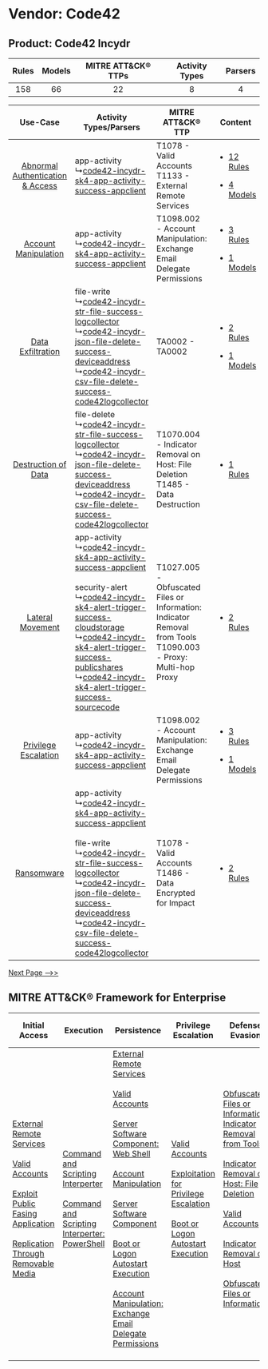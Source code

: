 Vendor: Code42
==============
Product: Code42 Incydr
----------------------
| Rules | Models | MITRE ATT&CK® TTPs | Activity Types | Parsers |
|:-----:|:------:|:------------------:|:--------------:|:-------:|
|  158  |   66   |         22         |       8        |    4    |

|    Use-Case    | Activity Types/Parsers    | MITRE ATT&CK® TTP    | Content    |
|:----:| ---- | ---- | ---- |
| [Abnormal Authentication & Access](../../../UseCases/uc_abnormal_authentication_&_access.md) |  app-activity<br> ↳[code42-incydr-sk4-app-activity-success-appclient](Ps/pC_code42incydrsk4appactivitysuccessappclient.md)<br>    | T1078 - Valid Accounts<br>T1133 - External Remote Services<br>    | [<ul><li>12 Rules</li></ul><ul><li>4 Models</li></ul>](RM/r_m_code42_code42_incydr_Abnormal_Authentication_&_Access.md) |
|    [Account Manipulation](../../../UseCases/uc_account_manipulation.md)    |  app-activity<br> ↳[code42-incydr-sk4-app-activity-success-appclient](Ps/pC_code42incydrsk4appactivitysuccessappclient.md)<br>    | T1098.002 - Account Manipulation: Exchange Email Delegate Permissions<br>    | [<ul><li>3 Rules</li></ul><ul><li>1 Models</li></ul>](RM/r_m_code42_code42_incydr_Account_Manipulation.md)    |
|    [Data Exfiltration](../../../UseCases/uc_data_exfiltration.md)    |  file-write<br> ↳[code42-incydr-str-file-success-logcollector](Ps/pC_code42incydrstrfilesuccesslogcollector.md)<br> ↳[code42-incydr-json-file-delete-success-deviceaddress](Ps/pC_code42incydrjsonfiledeletesuccessdeviceaddress.md)<br> ↳[code42-incydr-csv-file-delete-success-code42logcollector](Ps/pC_code42incydrcsvfiledeletesuccesscode42logcollector.md)<br>    | TA0002 - TA0002<br>    | [<ul><li>2 Rules</li></ul><ul><li>1 Models</li></ul>](RM/r_m_code42_code42_incydr_Data_Exfiltration.md)    |
|    [Destruction of Data](../../../UseCases/uc_destruction_of_data.md)    |  file-delete<br> ↳[code42-incydr-str-file-success-logcollector](Ps/pC_code42incydrstrfilesuccesslogcollector.md)<br> ↳[code42-incydr-json-file-delete-success-deviceaddress](Ps/pC_code42incydrjsonfiledeletesuccessdeviceaddress.md)<br> ↳[code42-incydr-csv-file-delete-success-code42logcollector](Ps/pC_code42incydrcsvfiledeletesuccesscode42logcollector.md)<br>    | T1070.004 - Indicator Removal on Host: File Deletion<br>T1485 - Data Destruction<br>    | [<ul><li>1 Rules</li></ul>](RM/r_m_code42_code42_incydr_Destruction_of_Data.md)    |
|    [Lateral Movement](../../../UseCases/uc_lateral_movement.md)    |  app-activity<br> ↳[code42-incydr-sk4-app-activity-success-appclient](Ps/pC_code42incydrsk4appactivitysuccessappclient.md)<br><br> security-alert<br> ↳[code42-incydr-sk4-alert-trigger-success-cloudstorage](Ps/pC_code42incydrsk4alerttriggersuccesscloudstorage.md)<br> ↳[code42-incydr-sk4-alert-trigger-success-publicshares](Ps/pC_code42incydrsk4alerttriggersuccesspublicshares.md)<br> ↳[code42-incydr-sk4-alert-trigger-success-sourcecode](Ps/pC_code42incydrsk4alerttriggersuccesssourcecode.md)<br> | T1027.005 - Obfuscated Files or Information: Indicator Removal from Tools<br>T1090.003 - Proxy: Multi-hop Proxy<br> | [<ul><li>2 Rules</li></ul>](RM/r_m_code42_code42_incydr_Lateral_Movement.md)    |
|    [Privilege Escalation](../../../UseCases/uc_privilege_escalation.md)    |  app-activity<br> ↳[code42-incydr-sk4-app-activity-success-appclient](Ps/pC_code42incydrsk4appactivitysuccessappclient.md)<br>    | T1098.002 - Account Manipulation: Exchange Email Delegate Permissions<br>    | [<ul><li>3 Rules</li></ul><ul><li>1 Models</li></ul>](RM/r_m_code42_code42_incydr_Privilege_Escalation.md)    |
|    [Ransomware](../../../UseCases/uc_ransomware.md)    |  app-activity<br> ↳[code42-incydr-sk4-app-activity-success-appclient](Ps/pC_code42incydrsk4appactivitysuccessappclient.md)<br><br> file-write<br> ↳[code42-incydr-str-file-success-logcollector](Ps/pC_code42incydrstrfilesuccesslogcollector.md)<br> ↳[code42-incydr-json-file-delete-success-deviceaddress](Ps/pC_code42incydrjsonfiledeletesuccessdeviceaddress.md)<br> ↳[code42-incydr-csv-file-delete-success-code42logcollector](Ps/pC_code42incydrcsvfiledeletesuccesscode42logcollector.md)<br>          | T1078 - Valid Accounts<br>T1486 - Data Encrypted for Impact<br>    | [<ul><li>2 Rules</li></ul>](RM/r_m_code42_code42_incydr_Ransomware.md)    |
[Next Page -->>](2_ds_code42_code42_incydr.md)

MITRE ATT&CK® Framework for Enterprise
--------------------------------------
| Initial Access                                                                                                                                                                                                                                                                                                                 | Execution                                                                                                                                                                                    | Persistence                                                                                                                                                                                                                                                                                                                                                                                                                                                                                                                                                                                                  | Privilege Escalation                                                                                                                                                                                                                                | Defense Evasion                                                                                                                                                                                                                                                                                                                                                                                                                                              | Credential Access                                                          | Discovery                                                                         | Lateral Movement                                                                         | Collection                                                                                                                                                            | Command and Control                                                                                                                       | Exfiltration                                                                                                                                                                                            | Impact                                                                                                                                              |
| ------------------------------------------------------------------------------------------------------------------------------------------------------------------------------------------------------------------------------------------------------------------------------------------------------------------------------ | -------------------------------------------------------------------------------------------------------------------------------------------------------------------------------------------- | ------------------------------------------------------------------------------------------------------------------------------------------------------------------------------------------------------------------------------------------------------------------------------------------------------------------------------------------------------------------------------------------------------------------------------------------------------------------------------------------------------------------------------------------------------------------------------------------------------------ | --------------------------------------------------------------------------------------------------------------------------------------------------------------------------------------------------------------------------------------------------- | ------------------------------------------------------------------------------------------------------------------------------------------------------------------------------------------------------------------------------------------------------------------------------------------------------------------------------------------------------------------------------------------------------------------------------------------------------------ | -------------------------------------------------------------------------- | --------------------------------------------------------------------------------- | ---------------------------------------------------------------------------------------- | --------------------------------------------------------------------------------------------------------------------------------------------------------------------- | ----------------------------------------------------------------------------------------------------------------------------------------- | ------------------------------------------------------------------------------------------------------------------------------------------------------------------------------------------------------- | --------------------------------------------------------------------------------------------------------------------------------------------------- |
| [External Remote Services](https://attack.mitre.org/techniques/T1133)<br><br>[Valid Accounts](https://attack.mitre.org/techniques/T1078)<br><br>[Exploit Public Fasing Application](https://attack.mitre.org/techniques/T1190)<br><br>[Replication Through Removable Media](https://attack.mitre.org/techniques/T1091)<br><br> | [Command and Scripting Interperter](https://attack.mitre.org/techniques/T1059)<br><br>[Command and Scripting Interperter: PowerShell](https://attack.mitre.org/techniques/T1059/001)<br><br> | [External Remote Services](https://attack.mitre.org/techniques/T1133)<br><br>[Valid Accounts](https://attack.mitre.org/techniques/T1078)<br><br>[Server Software Component: Web Shell](https://attack.mitre.org/techniques/T1505/003)<br><br>[Account Manipulation](https://attack.mitre.org/techniques/T1098)<br><br>[Server Software Component](https://attack.mitre.org/techniques/T1505)<br><br>[Boot or Logon Autostart Execution](https://attack.mitre.org/techniques/T1547)<br><br>[Account Manipulation: Exchange Email Delegate Permissions](https://attack.mitre.org/techniques/T1098/002)<br><br> | [Valid Accounts](https://attack.mitre.org/techniques/T1078)<br><br>[Exploitation for Privilege Escalation](https://attack.mitre.org/techniques/T1068)<br><br>[Boot or Logon Autostart Execution](https://attack.mitre.org/techniques/T1547)<br><br> | [Obfuscated Files or Information: Indicator Removal from Tools](https://attack.mitre.org/techniques/T1027/005)<br><br>[Indicator Removal on Host: File Deletion](https://attack.mitre.org/techniques/T1070/004)<br><br>[Valid Accounts](https://attack.mitre.org/techniques/T1078)<br><br>[Indicator Removal on Host](https://attack.mitre.org/techniques/T1070)<br><br>[Obfuscated Files or Information](https://attack.mitre.org/techniques/T1027)<br><br> | [OS Credential Dumping](https://attack.mitre.org/techniques/T1003)<br><br> | [File and Directory Discovery](https://attack.mitre.org/techniques/T1083)<br><br> | [Replication Through Removable Media](https://attack.mitre.org/techniques/T1091)<br><br> | [Email Collection](https://attack.mitre.org/techniques/T1114)<br><br>[Email Collection: Email Forwarding Rule](https://attack.mitre.org/techniques/T1114/003)<br><br> | [Proxy: Multi-hop Proxy](https://attack.mitre.org/techniques/T1090/003)<br><br>[Proxy](https://attack.mitre.org/techniques/T1090)<br><br> | [Exfiltration Over Physical Medium: Exfiltration over USB](https://attack.mitre.org/techniques/T1052/001)<br><br>[Exfiltration Over Physical Medium](https://attack.mitre.org/techniques/T1052)<br><br> | [Data Destruction](https://attack.mitre.org/techniques/T1485)<br><br>[Data Encrypted for Impact](https://attack.mitre.org/techniques/T1486)<br><br> |